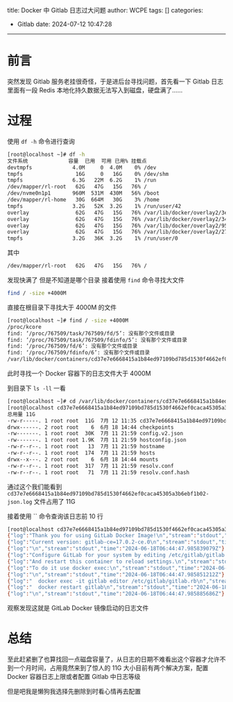 title: Docker 中 Gitlab 日志过大问题
author: WCPE
tags: []
categories:
- Gitlab
date: 2024-07-12 10:47:28
---

# 前言


突然发现 Gitlab 服务老挂很奇怪，于是进后台寻找问题，首先看一下 Gitlab 日志 里面有一段 Redis 本地化持久数据无法写入到磁盘，硬盘满了...... 


# 过程
使用 `df -h` 命令进行查询
```bash
[root@localhost ~]# df -h
文件系统             容量  已用  可用 已用% 挂载点
devtmpfs             4.0M     0  4.0M    0% /dev
tmpfs                 16G     0   16G    0% /dev/shm
tmpfs                6.3G   22M  6.2G    1% /run
/dev/mapper/rl-root   62G   47G   15G   76% /
/dev/nvme0n1p1       960M  531M  430M   56% /boot
/dev/mapper/rl-home   30G  664M   30G    3% /home
tmpfs                3.2G   52K  3.2G    1% /run/user/42
overlay               62G   47G   15G   76% /var/lib/docker/overlay2/3e003c0a9780a97f56039cca12c09458940b0d1f4b7b713598ca2bbd09a9eaf9/merged
overlay               62G   47G   15G   76% /var/lib/docker/overlay2/345b25c35b361220cee68f8c01c937b1afd8af528f6027489c1ad4b0ebada3ff/merged
overlay               62G   47G   15G   76% /var/lib/docker/overlay2/95b8fde65b7a6f9be728097f1b0c8d8230409e665f0cda3915709596eee0d8d1/merged
overlay               62G   47G   15G   76% /var/lib/docker/overlay2/272dbb01f0c892a48a77058f16736f184b256118e0c6434d4cb90df53783e260/merged
tmpfs                3.2G   36K  3.2G    1% /run/user/0
```
其中
```bash
/dev/mapper/rl-root   62G   47G   15G   76% /
```
发现快满了 但是不知道是哪个目录 接着使用 `find` 命令寻找大文件

```bash
find / -size +4000M
```
直接在根目录下寻找大于 4000M 的文件

```bash
[root@localhost ~]# find / -size +4000M
/proc/kcore
find: ‘/proc/767509/task/767509/fd/5’: 没有那个文件或目录
find: ‘/proc/767509/task/767509/fdinfo/5’: 没有那个文件或目录
find: ‘/proc/767509/fd/6’: 没有那个文件或目录
find: ‘/proc/767509/fdinfo/6’: 没有那个文件或目录
/var/lib/docker/containers/cd37e7e6668415a1b84ed97109bd785d1530f4662ef0caca45305a3b6ebf1b02/cd37e7e6668415a1b84ed97109bd785d1530f4662ef0caca45305a3b6ebf1b02-json.log
```

此时寻找一个 Docker 容器下的日志文件大于 4000M

到目录下 `ls -ll` 一看

```bash
[root@localhost ~]# cd /var/lib/docker/containers/cd37e7e6668415a1b84ed97109bd785d1530f4662ef0caca45305a3b6ebf1b02/
[root@localhost cd37e7e6668415a1b84ed97109bd785d1530f4662ef0caca45305a3b6ebf1b02]# ls -lh
总用量 11G
-rw-r-----. 1 root root  11G  7月 12 11:35 cd37e7e6668415a1b84ed97109bd785d1530f4662ef0caca45305a3b6ebf1b02-json.log
drwx------. 2 root root    6  6月 18 14:44 checkpoints
-rw-------. 1 root root  30K  7月 11 21:59 config.v2.json
-rw-------. 1 root root 1.9K  7月 11 21:59 hostconfig.json
-rw-r--r--. 1 root root   13  7月 11 21:59 hostname
-rw-r--r--. 1 root root  174  7月 11 21:59 hosts
drwx--x---. 2 root root    6  6月 18 14:44 mounts
-rw-r--r--. 1 root root  317  7月 11 21:59 resolv.conf
-rw-r--r--. 1 root root   71  7月 11 21:59 resolv.conf.hash
```
通过这个我们能看到 `cd37e7e6668415a1b84ed97109bd785d1530f4662ef0caca45305a3b6ebf1b02-json.log` 文件占用了 11G

接着使用 `` 命令查询该日志前 10 行

```bash
[root@localhost cd37e7e6668415a1b84ed97109bd785d1530f4662ef0caca45305a3b6ebf1b02]# head -n 10 cd37e7e6668415a1b84ed97109bd785d1530f4662ef0caca45305a3b6ebf1b02-json.log 
{"log":"Thank you for using GitLab Docker Image!\n","stream":"stdout","time":"2024-06-18T06:44:47.985803963Z"}
{"log":"Current version: gitlab-ce=17.0.2-ce.0\n","stream":"stdout","time":"2024-06-18T06:44:47.985835222Z"}
{"log":"\n","stream":"stdout","time":"2024-06-18T06:44:47.985839079Z"}
{"log":"Configure GitLab for your system by editing /etc/gitlab/gitlab.rb file\n","stream":"stdout","time":"2024-06-18T06:44:47.985842175Z"}
{"log":"And restart this container to reload settings.\n","stream":"stdout","time":"2024-06-18T06:44:47.985845291Z"}
{"log":"To do it use docker exec:\n","stream":"stdout","time":"2024-06-18T06:44:47.985848156Z"}
{"log":"\n","stream":"stdout","time":"2024-06-18T06:44:47.985851212Z"}
{"log":"  docker exec -it gitlab editor /etc/gitlab/gitlab.rb\n","stream":"stdout","time":"2024-06-18T06:44:47.985876118Z"}
{"log":"  docker restart gitlab\n","stream":"stdout","time":"2024-06-18T06:44:47.98588256Z"}
{"log":"\n","stream":"stdout","time":"2024-06-18T06:44:47.985885686Z"}
```

观察发现这就是 GitLab Docker 镜像启动的日志文件

# 总结
至此赶紧删了也算找回一点磁盘容量了，从日志的日期不难看出这个容器才允许不到一个月时间，占用竟然来到了惊人的 11G 大小目前有两个解决方案，配置 Docker 容器日志上限或者配置 Gitlab 中日志等级

但是吧我是懒狗我选择先删除到时看心情再去配置